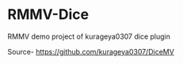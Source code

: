 # RMMV-Dice
RMMV demo project of kurageya0307 dice plugin

Source- https://github.com/kurageya0307/DiceMV
